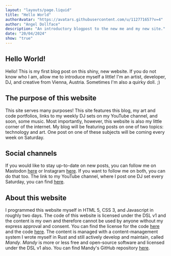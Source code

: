 ```yaml
---
layout: "layouts/page.liquid"
title: "Hello World"
authorAvatar: "https://avatars.githubusercontent.com/u/112771657?v=4"
author: "Angel Dollface"
description: "An introductory blogpost to the new me and my new site."
date: "20/04/2024"
show: "true"
---
```


## Hello World!

Hello! This is my first blog post on this shiny, new website. If you do not know who I am, allow me to introduce myself a little! I'm an artist, developer, DJ, and creative from Vienna, Austria. Sometimes I'm also a quirky doll. ;)

## The purpose of this website

This site serves many purposes! This site features this blog, my art and code portfolios, links to my weekly DJ sets on my YouTube channel, and soon, some music. Most importantly, however, this website is also my little corner of the internet. My blog will be featuring posts on one of two topics: technology and art. One post on one of these subjects will be coming every week on Saturday.

## Social channels

If you would like to stay up-to-date on new posts, you can follow me on Mastodon [here](https://corteximplant.com/@angeldollface666) or Instagram [here](https://instagram.com/angeldollface666). If you want to follow me on both, you can do that too. The link to my YouTube channel, where I post one DJ set every Saturday, you can find [here](https://youtube.com/@angeldollface666).

## About this website

I programmed this website myself in HTML 5, CSS 3, and Javascript in roughly two days. The code of this website is licensed under the DSL v1 and the content is my own and therefore cannot be used by anyone without my express approval and consent. You can find the license for the code [here](https://github.com/angeldollface/doll-software-license) and the code [here](https://github.com/angeldollface/angeldollface.github.io). The content is managed with a content-management system I wrote myself in Rust and still actively develop and maintain, called *Mandy*. *Mandy* is more or less free and open-source software and licensed under the DSL v1 also. You can find Mandy's GitHub repository [here](https://github.com/angeldollface/mandy).
